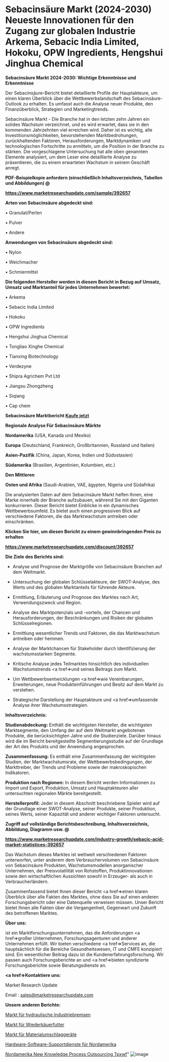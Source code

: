 # Sebacinsäure Markt (2024-2030) Neueste Innovationen für den Zugang zur globalen Industrie Arkema, Sebacic India Limited, Hokoku, OPW Ingredients, Hengshui Jinghua Chemical

<strong>Sebacinsäure Markt 2024-2030: Wichtige Erkenntnisse und Erkenntnisse</strong>

Der Sebacinsäure-Bericht bietet detaillierte Profile der Hauptakteure, um einen klaren Überblick über die Wettbewerbslandschaft des Sebacinsäure-Outlook zu erhalten. Es umfasst auch die Analyse neuer Produkte, den Finanzüberblick, Strategien und Marketingtrends.

Sebacinsäure Markt - Die Branche hat in den letzten zehn Jahren ein solides Wachstum verzeichnet, und es wird erwartet, dass sie in den kommenden Jahrzehnten viel erreichen wird. Daher ist es wichtig, alle Investitionsmöglichkeiten, bevorstehenden Marktbedrohungen, zurückhaltenden Faktoren, Herausforderungen, Marktdynamiken und technologischen Fortschritte zu ermitteln, um die Position in der Branche zu stärken. Die vorgeschlagene Untersuchung hat alle oben genannten Elemente analysiert, um dem Leser eine detaillierte Analyse zu präsentieren, die zu einem erwarteten Wachstum in seinem Geschäft anregt.



<strong><b>PDF-Beispielkopie anfordern (einschließlich Inhaltsverzeichnis, Tabellen und Abbildungen) @ </b></strong>

<strong><a href=https://www.marketresearchupdate.com/sample/392657>

<strong>https://www.marketresearchupdate.com/sample/392657</u></a></strong></strong>



<strong>Arten von Sebacinsäure abgedeckt sind:</strong>

• Granulat/Perlen

• Pulver

• Andere



<strong>Anwendungen von Sebacinsäure abgedeckt sind:</strong>

• Nylon

• Weichmacher

• Schmiermittel



<strong>Die folgenden Hersteller werden in diesem Bericht in Bezug auf Umsatz, Umsatz und Marktanteil für jedes Unternehmen bewertet:</strong>

• Arkema

• Sebacic India Limited

• Hokoku

• OPW Ingredients

• Hengshui Jinghua Chemical

• Tongliao Xinghe Chemical

• Tianxing Biotechnology

• Verdezyne

• Shipra Agrichem Pvt Ltd

• Jiangsu Zhongzheng

• Siqiang

• Cap chem



<strong>Sebacinsäure Marktbericht <a href=https://www.marketresearchupdate.com/buynow/392657>Kaufe jetzt</a></strong>



<strong>Regionale Analyse Für Sebacinsäure Märkte</strong>



<strong>Nordamerika</strong> (USA, Kanada und Mexiko)



<strong>Europa</strong> (Deutschland, Frankreich, Großbritannien, Russland und Italien)



<strong>Asien-Pazifik</strong> (China, Japan, Korea, Indien und Südostasien)



<strong>Südamerika</strong> (Brasilien, Argentinien, Kolumbien, etc.)



<strong>Den Mittleren</strong> 

<strong>Osten und Afrika</strong> (Saudi-Arabien, VAE, ägypten, Nigeria und Südafrika)

Die analysierten Daten auf dem Sebacinsäure Markt helfen Ihnen, eine Marke innerhalb der Branche aufzubauen, während Sie mit den Giganten konkurrieren. Dieser Bericht bietet Einblicke in ein dynamisches Wettbewerbsumfeld. Es bietet auch einen progressiven Blick auf verschiedene Faktoren, die das Marktwachstum antreiben oder einschränken.



<strong>Klicken Sie hier, um diesen Bericht zu einem gewinnbringenden Preis zu erhalten
</strong>

<strong><a href=https://www.marketresearchupdate.com/discount/392657>https://www.marketresearchupdate.com/discount/392657</b></u></strong></a>



<strong>Die Ziele des Berichts sind:</strong>

- Analyse und Prognose der Marktgröße von Sebacinsäure Branchen auf dem Weltmarkt.

- Untersuchung der globalen Schlüsselakteure, der SWOT-Analyse, des Werts und des globalen Marktanteils für führende Akteure.

- Ermittlung, Erläuterung und Prognose des Marktes nach Art, Verwendungszweck und Region.

- Analyse des Marktpotenzials und -vorteils, der Chancen und Herausforderungen, der Beschränkungen und Risiken der globalen Schlüsselregionen.

- Ermittlung wesentlicher Trends und Faktoren, die das Marktwachstum antreiben oder hemmen.

- Analyse der Marktchancen für Stakeholder durch Identifizierung der wachstumsstarken Segmente.

- Kritische Analyse jedes Teilmarktes hinsichtlich des individuellen Wachstumstrends <a href=>und</a> seines Beitrags zum Markt.

- Um Wettbewerbsentwicklungen <a href=>wie</a> Vereinbarungen, Erweiterungen, neue Produkteinführungen und Besitz auf dem Markt zu verstehen.

- Strategische Darstellung der Hauptakteure und <a href=>umfas</a>sende Analyse ihrer Wachstumsstrategien.



<strong>Inhaltsverzeichnis:</strong>



<strong>Studienabdeckung:</strong> Enthält die wichtigsten Hersteller, die wichtigsten Marktsegmente, den Umfang der auf dem Weltmarkt angebotenen Produkte, die berücksichtigten Jahre und die Studienziele. Darüber hinaus wird die im Bericht bereitgestellte Segmentierungsstudie auf der Grundlage der Art des Produkts und der Anwendung angesprochen.



<strong>Zusammenfassung:</strong> Es enthält eine Zusammenfassung der wichtigsten Studien, der Marktwachstumsrate, der Wettbewerbsbedingungen, der Markttreiber, der Trends und Probleme sowie der makroskopischen Indikatoren.



<strong>Produktion nach Regionen:</strong> In diesem Bericht werden Informationen zu Import und Export, Produktion, Umsatz und Hauptakteuren aller untersuchten regionalen Märkte bereitgestellt.



<strong>Herstellerprofil:</strong> Jeder in diesem Abschnitt beschriebene Spieler wird auf der Grundlage einer SWOT-Analyse, seiner Produkte, seiner Produktion, seines Werts, seiner Kapazität und anderer wichtiger Faktoren untersucht.



<strong><b>Zugriff auf vollständige Berichtsbeschreibung, Inhaltsverzeichnis, Abbildung, Diagramm usw. @ </b></strong>

<strong><a href=https://www.marketresearchupdate.com/industry-growth/sebacic-acid-market-statistices-392657>https://www.marketresearchupdate.com/industry-growth/sebacic-acid-market-statistices-392657</a></strong>

Das Wachstum dieses Marktes ist weltweit verschiedenen Faktoren unterworfen, unter anderem dem Verbrauchervolumen von Sebacinsäure von Sebacinsäure Produkten, Wachstumsmodellen anorganischer Unternehmen, der Preisvolatilität von Rohstoffen, Produktinnovationen sowie den wirtschaftlichen Aussichten sowohl in Erzeuger- als auch in Verbraucherländern.

Zusammenfassend bietet Ihnen dieser Bericht <a href=>einen</a> klaren Überblick über alle Fakten des Marktes, ohne dass Sie auf einen anderen Forschungsbericht oder eine Datenquelle verweisen müssen. Unser Bericht bietet Ihnen alle Fakten über die Vergangenheit, Gegenwart und Zukunft des betroffenen Marktes.



<strong>Über uns:</strong>

 ist ein Marktforschungsunternehmen, das die Anforderungen <a href=>großer</a> Unternehmen, Forschungsagenturen und anderer Unternehmen erfüllt. Wir bieten verschiedene <a href=>Services</a> an, die hauptsächlich für die Bereiche Gesundheitswesen, IT und CMFE konzipiert sind. Ein wesentlicher Beitrag dazu ist die Kundenerfahrungsforschung. Wir passen auch Forschungsberichte an und <a href=>bieten</a> syndizierte Forschungsberichte sowie Beratungsdienste an.



<strong><a href=>Kontaktiere uns:</a></strong>

Market Research Update

Email : sales@marketresearchupdate.com



<strong>Unsere anderen Berichte:</strong>

<a href=https://www.linkedin.com/pulse/hydraulic-industrial-brake-market-2023-trends-new-research>Markt für hydraulische Industriebremsen</a>

<a href=https://www.linkedin.com/pulse/ruminant-feeds-market-size-share-outlook-growth-prospects>Markt für Wiederkäuerfutter</a>

<a href=https://www.linkedin.com/pulse/material-handlers-market-outlooks-2023-size-shares>Markt für Materialumschlaggeräte</a>

<a href=https://www.linkedin.com/pulse/north-america-hardware-software-support-services>Hardware-Software-Supportdienste für Nordamerika</a>

<a href=https://www.linkedin.com/pulse/north-america-new-knowledge-process-outsourcing-tpxwf/>Nordamerika New Knowledge Process Outsourcing Tpxwf</a>"
![image](https://github.com/Gayatrikarjule/Market-Analysis-361/assets/97346546/6aa38c5a-a83d-4897-aee5-27876df75975)
